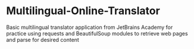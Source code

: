 # Multilingual-Online-Translator
Basic multilingual translator application from JetBrains Academy for practice using requests and BeautifulSoup modules to retrieve web pages and parse for desired content
